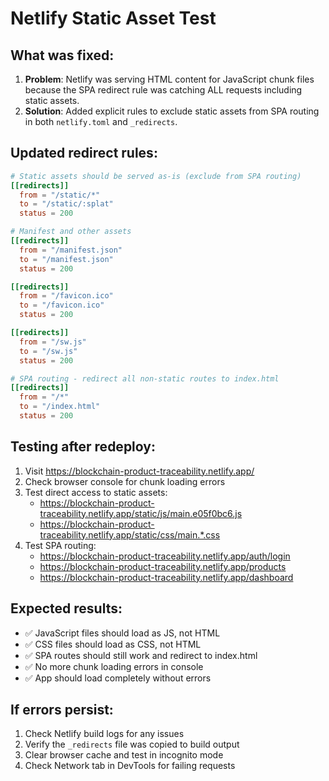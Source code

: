 # Netlify Static Asset Test

## What was fixed:
1. **Problem**: Netlify was serving HTML content for JavaScript chunk files because the SPA redirect rule was catching ALL requests including static assets.
2. **Solution**: Added explicit rules to exclude static assets from SPA routing in both `netlify.toml` and `_redirects`.

## Updated redirect rules:
```toml
# Static assets should be served as-is (exclude from SPA routing)
[[redirects]]
  from = "/static/*"
  to = "/static/:splat"
  status = 200

# Manifest and other assets
[[redirects]]
  from = "/manifest.json"
  to = "/manifest.json"
  status = 200

[[redirects]]
  from = "/favicon.ico"
  to = "/favicon.ico"
  status = 200

[[redirects]]
  from = "/sw.js"
  to = "/sw.js"
  status = 200

# SPA routing - redirect all non-static routes to index.html
[[redirects]]
  from = "/*"
  to = "/index.html"
  status = 200
```

## Testing after redeploy:
1. Visit https://blockchain-product-traceability.netlify.app/
2. Check browser console for chunk loading errors
3. Test direct access to static assets:
   - https://blockchain-product-traceability.netlify.app/static/js/main.e05f0bc6.js
   - https://blockchain-product-traceability.netlify.app/static/css/main.*.css
4. Test SPA routing:
   - https://blockchain-product-traceability.netlify.app/auth/login
   - https://blockchain-product-traceability.netlify.app/products
   - https://blockchain-product-traceability.netlify.app/dashboard

## Expected results:
- ✅ JavaScript files should load as JS, not HTML
- ✅ CSS files should load as CSS, not HTML
- ✅ SPA routes should still work and redirect to index.html
- ✅ No more chunk loading errors in console
- ✅ App should load completely without errors

## If errors persist:
1. Check Netlify build logs for any issues
2. Verify the `_redirects` file was copied to build output
3. Clear browser cache and test in incognito mode
4. Check Network tab in DevTools for failing requests
